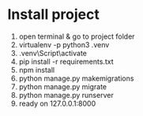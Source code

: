 # Install project

1. open terminal & go to project folder
2. virtualenv -p python3 .venv
3. .venv\Script\activate
4. pip install -r requirements.txt
5. npm install
6. python manage.py makemigrations
7. python manage.py migrate
6. python manage.py runserver
7. ready on 127.0.0.1:8000
